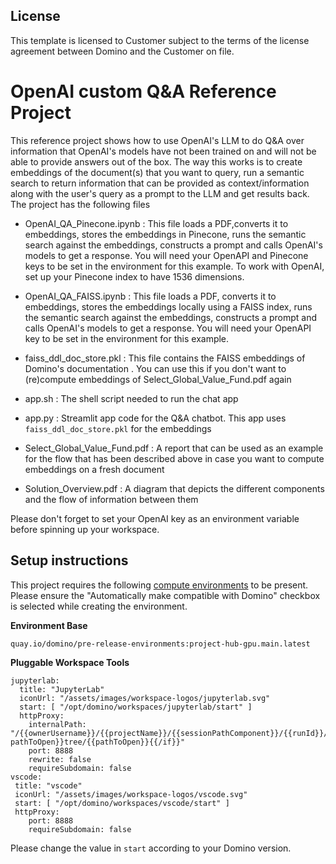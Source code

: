 ## License
This template is licensed to Customer subject to the terms of the license agreement between Domino and the Customer on file.

# OpenAI custom Q&A Reference Project

This reference project shows how to use OpenAI's LLM to do Q&A over information that OpenAI's models have not been trained on and will not be able to provide answers out of the box. The way this works is to create embeddings of the document(s) that you want to query, run a semantic search to return information that can be provided as context/information along with the user's query as a prompt to the LLM and get results back. The project has the following files 

* OpenAI_QA_Pinecone.ipynb : This file loads a PDF,converts it to embeddings, stores the embeddings in Pinecone, runs the semantic search against the embeddings, constructs a prompt and calls OpenAI's models to get a response. You will need your OpenAPI and Pinecone keys to be set in the environment for this example. To work with OpenAI, set up your Pinecone index to have 1536 dimensions.

* OpenAI_QA_FAISS.ipynb : This file loads a PDF, converts it to embeddings, stores the embeddings locally using a FAISS index, runs the semantic search against the embeddings, constructs a prompt and calls OpenAI's models to get a response. You will need your OpenAPI key to be set in the environment for this example.

* faiss_ddl_doc_store.pkl : This file contains the FAISS embeddings of Domino's documentation . You can use this if you don't want to (re)compute embeddings of Select_Global_Value_Fund.pdf again

* app.sh : The shell script needed to run the chat app

* app.py : Streamlit app code for the Q&A chatbot. This app uses ```faiss_ddl_doc_store.pkl``` for the embeddings

* Select_Global_Value_Fund.pdf : A report that can be used as an example for the flow that has been described above in case you want to compute embeddings on a fresh document

* Solution_Overview.pdf : A diagram that depicts the different components and the flow of information between them

Please don't forget to set your OpenAI key as an environment variable before spinning up your workspace.

## Setup instructions

This project requires the following [compute environments](https://docs.dominodatalab.com/en/latest/user_guide/f51038/environments/) to be present. Please ensure the "Automatically make compatible with Domino" checkbox is selected while creating the environment.

**Environment Base** 

`quay.io/domino/pre-release-environments:project-hub-gpu.main.latest`

**Pluggable Workspace Tools** 
```
jupyterlab:
  title: "JupyterLab"
  iconUrl: "/assets/images/workspace-logos/jupyterlab.svg"
  start: [ "/opt/domino/workspaces/jupyterlab/start" ]
  httpProxy:
    internalPath: "/{{ownerUsername}}/{{projectName}}/{{sessionPathComponent}}/{{runId}}/{{#if pathToOpen}}tree/{{pathToOpen}}{{/if}}"
    port: 8888
    rewrite: false
    requireSubdomain: false
vscode:
 title: "vscode"
 iconUrl: "/assets/images/workspace-logos/vscode.svg"
 start: [ "/opt/domino/workspaces/vscode/start" ]
 httpProxy:
    port: 8888
    requireSubdomain: false
```

Please change the value in `start` according to your Domino version.
